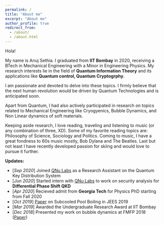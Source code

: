 ```yaml
---
permalink: /
title: "About me"
excerpt: "About me"
author_profile: true
redirect_from: 
  - /about/
  - /about.html
---
```

Hola!

My name is Anuj Sethia. I graduated from **IIT Bombay** in 2020, receiving a BTech in Mechanical Engineering with a Minor in Engineering Physics. My research interests lie in the field of **Quantum Information Theory** and its applications like **Quantum control, Quantum Cryptogrphy**. <br/>

I am passionate and devoted to delve into these topics. I firmly believe that the next human revolution would be driven by Quantum Technologies and is anticipated soon. <br/>

Apart from Quantum, I had also actively participated in research on topics related to Mechanical Engineering like Cryogyenics, Bubble Dynamics, and Non Linear dynamics of soft materials. <br/>

Keeping aside research, I love reading, traveling and listening to music (or any combination of three, XD). Some of my favorite reading topics are: Philosophy of Science, Sociology and Politics. Coming to music, I have a great fondness to 60s music mostly, Bob Dylana and The Beatles. Last but not least I have recently developed passion for skiing and would love to pursue it further. <br/>

**Updates:**
* [*Sep 2020*] Joined [QNu Labs](https://www.qnulabs.com) as a Research Assistant on the Quantum Key Distribution System
* [*Jun 2020*] Started intern with [QNu Labs](https://www.qnulabs.com) to work on security analysis for **Differential Phase Shift QKD**
* [*Apr 2020*] Recieved admit from **Georgia Tech** for Physics PhD starting from Fall 2020
* [*Oct 2019*] [Paper](https://anujsethia.github.io/files/JEES_2019.pdf) on Subcooled Pool Boiling in JEES 2019
* [*Mar 2019*] Awarded the Undergraduate Research Award at IIT Bombay
* [*Dec 2018*] Presented my work on bubble dynamics at FMFP 2018 ([Paper](https://anujsethia.github.io/files/FMFP_2018.pdf))
<!--* [*Mar 2016*] Awarded Kishore Vaigyanik Protsahan Yojana ([KVPY](http://www.kvpy.iisc.ernet.in/main/index.htm)) Fellowship 
-->

